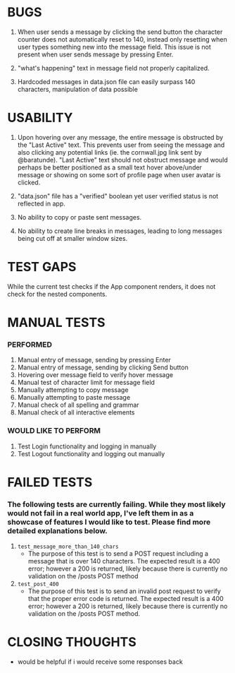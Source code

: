 # BUGS
1. When user sends a message by clicking the send button the character counter does not automatically reset to 140, instead only resetting when user types something new into the message field.
This issue is not present when user sends message by pressing Enter.

2. "what's happening" text in message field not properly capitalized.

3. Hardcoded messages in data.json file can easily surpass 140 characters, manipulation of data possible

# USABILITY
1. Upon hovering over any message, the entire message is obstructed by the "Last Active" text. This prevents user from seeing the message and also clicking any potential links (ie. the cornwall.jpg link sent by @baratunde). "Last Active" text should not obstruct message and would perhaps be better positioned as a small text hover above/under message or showing on some sort of profile page when user avatar is clicked.

2. "data.json" file has a "verified" boolean yet user verified status is not reflected in app.

3. No ability to copy or paste sent messages.

4. No ability to create line breaks in messages, leading to long messages being cut off at smaller window sizes.

# TEST GAPS
While the current test checks if the App component renders, it does not check for the nested components. 

# MANUAL TESTS   
### PERFORMED
1. Manual entry of message, sending by pressing Enter
2. Manual entry of message, sending by clicking Send button
3. Hovering over message field to verify hover message
4. Manual test of character limit for message field 
5. Manually attempting to copy message
6. Manually attempting to paste message
7. Manual check of all spelling and grammar 
8. Manual check of all interactive elements 

### WOULD LIKE TO PERFORM
1. Test Login functionality and logging in manually
2. Test Logout functionality and logging out manually

# FAILED TESTS
### The following tests are currently failing. While they most likely would not fail in a real world app, I've left them in as a showcase of features I would like to test. Please find more detailed explanations below.
1. `test_message_more_than_140_chars` 
   * The purpose of this test is to send a POST request including a message that is over 140 characters. The expected result is a 400 error; however a 200 is returned, likely because there is currently no validation on the /posts POST method 
2. `test_post_400`
   * The purpose of this test is to send an invalid post request to verify that the proper error code is returned. The expected result is a 400 error; however a 200 is returned, likely because there is currently no validation on the /posts POST method. 

# CLOSING THOUGHTS
- would be helpful if i would receive some responses back 